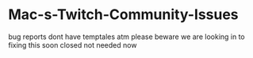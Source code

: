 # Mac-s-Twitch-Community-Issues
bug reports dont have temptales atm please beware we are looking in to fixing this soon
closed not needed now
